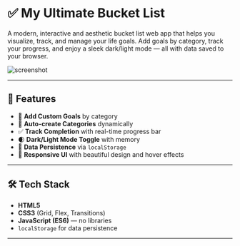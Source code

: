 # ✅ My Ultimate Bucket List

A modern, interactive and aesthetic bucket list web app that helps you visualize, track, and manage your life goals. Add goals by category, track your progress, and enjoy a sleek dark/light mode — all with data saved to your browser.

![screenshot](https://via.placeholder.com/1000x500.png?text=Add+a+screenshot+of+your+app+here)

---

## 🚀 Features

- 📝 **Add Custom Goals** by category
- 📂 **Auto-create Categories** dynamically
- ✅ **Track Completion** with real-time progress bar
- 🌒 **Dark/Light Mode Toggle** with memory
- 💾 **Data Persistence** via `localStorage`
- 📱 **Responsive UI** with beautiful design and hover effects

---

## 🛠 Tech Stack

- **HTML5**
- **CSS3** (Grid, Flex, Transitions)
- **JavaScript (ES6)** — no libraries
- `localStorage` for data persistence

---




